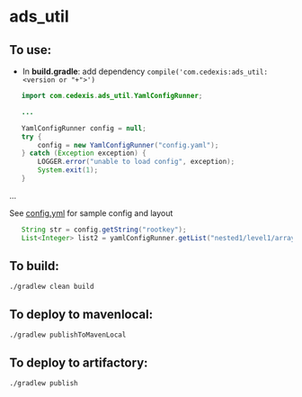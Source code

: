 # ads_util

## To use:

- In **build.gradle**: 
 add dependency `compile('com.cedexis:ads_util:<version or "+">')`
    
```java
   import com.cedexis.ads_util.YamlConfigRunner;

   ...

   YamlConfigRunner config = null;
   try {
       config = new YamlConfigRunner("config.yaml");
   } catch (Exception exception) {
       LOGGER.error("unable to load config", exception);
       System.exit(1);
   }
```        
   ... 
   
   See [config.yml](https://github.com/jyeargers/ads_util/blob/master/src/test/resources/config.yml) for sample config and layout
```java
   String str = config.getString("rootkey");
   List<Integer> list2 = yamlConfigRunner.getList("nested1/level1/array0");
```

## To build:

`./gradlew clean build`

## To deploy to mavenlocal:

`./gradlew publishToMavenLocal`

## To deploy to artifactory:

`./gradlew publish`
